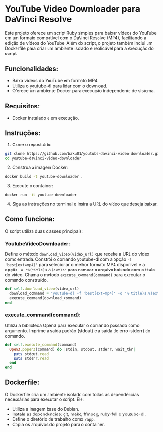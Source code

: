 # YouTube Video Downloader para DaVinci Resolve

Este projeto oferece um script Ruby simples para baixar vídeos do YouTube em um formato compatível com o DaVinci Resolve (MP4), facilitando a edição de vídeos do YouTube. Além do script, o projeto também inclui um Dockerfile para criar um ambiente isolado e replicável para a execução do script.

## Funcionalidades:

- Baixa vídeos do YouTube em formato MP4.
- Utiliza o youtube-dl para lidar com o download.
- Oferece um ambiente Docker para execução independente de sistema.

## Requisitos:

- Docker instalado e em execução.

## Instruções:

1. Clone o repositório:

```bash
git clone https://github.com/baku01/youtube-davinci-video-downloader.git
cd youtube-davinci-video-downloader
```

2. Construa a imagem Docker:

```bash
docker build -t youtube-downloader .
```

3. Execute o container:

```bash
docker run -it youtube-downloader
```

4. Siga as instruções no terminal e insira a URL do vídeo que deseja baixar.

## Como funciona:

O script utiliza duas classes principais:

### YoutubeVideoDownloader:

Define o método `download_video(video_url)` que recebe a URL do vídeo como entrada.
Constrói o comando youtube-dl com a opção `-f 'best[ext=mp4]'` para selecionar o melhor formato MP4 disponível e a opção `-o '%(title)s.%(ext)s'` para nomear o arquivo baixado com o título do vídeo.
Chama o método `execute_command(command)` para executar o comando construído.

```ruby
def self.download_video(video_url)
  download_command = "youtube-dl -f 'best[ext=mp4]' -o '%(title)s.%(ext)s' #{Shellwords.escape(video_url)}"
  execute_command(download_command)
end
```

### execute_command(command):

Utiliza a biblioteca Open3 para executar o comando passado como argumento.
Imprime a saída padrão (stdout) e a saída de erro (stderr) do comando.

```ruby
def self.execute_command(command)
  Open3.popen3(command) do |stdin, stdout, stderr, wait_thr|
    puts stdout.read
    puts stderr.read
  end
end
```

## Dockerfile:

O Dockerfile cria um ambiente isolado com todas as dependências necessárias para executar o script. Ele:

- Utiliza a imagem base do Debian.
- Instala as dependências: git, make, ffmpeg, ruby-full e youtube-dl.
- Define o diretório de trabalho como `/app`.
- Copia os arquivos do projeto para o container.



